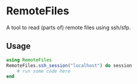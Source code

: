 # RemoteFiles
A tool to read (parts of) remote files using ssh/sfp.

## Usage

```julia
using RemoteFiles
RemoteFiles.ssh_session("localhost") do session
    # run some code here
end
```
